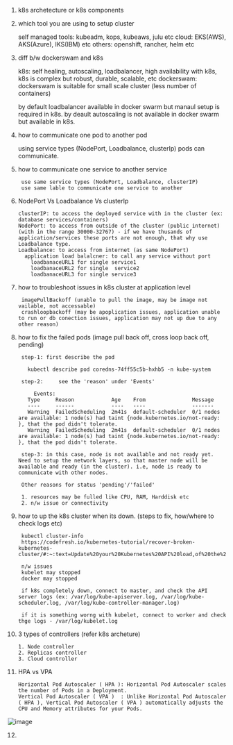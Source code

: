 
1. k8s archetecture or k8s components

2. which tool you are using to setup cluster

	self managed tools: kubeadm, kops, kubeaws, julu etc
	cloud: EKS(AWS), AKS(Azure), IKS(IBM) etc
	others: openshift, rancher, helm etc
  
3. diff b/w dockerswam and k8s

	k8s: self healing, autoscaling, loadbalancer, high availability with k8s, k8s is complex but robust, durable, scalable, etc
	dockerswam: dockerswam is suitable for small scale cluster (less number of containers)
	
	by default loadbalancer available in docker swarm but manaul setup is required in k8s.
	by deault autoscaling is not available in docker swarm but available in k8s.

4. how to communicate one pod to another pod

   using service types (NodePort, Loadbalance, clusterIp) pods can communicate.
   
5. how to communicate one service to another service

    	use same service types (NodePort, Loadbalance, clusterIP)
	    use same lable to communicate one service to another
      
6. 	NodePort Vs Loadbalance Vs clusterIp

        clusterIP: to access the deployed service with in the cluster (ex: database services/containers)
        NodePort: to access from outside of the cluster (public internet) (with in the range 30000-32767) - if we have thusands of application/services these ports are not enough, that why use Loadbalance type.
        Loadbalance: to access from internet (as same NodePort)
          application load balalcner: to call any service without port
            loadbanaceURL1 for single service1
            loadbanaceURL2 for single  service2
            loadbanaceURL3 for single service3
 
7. how to troubleshoot issues in k8s cluster at application level

        imagePullBackoff (unable to pull the image, may be image not vailable, not accessable)
        crashloopbackoff (may be apoplication issues, application unable to run or db conection issues, application may not up due to any other reason)

8. how to fix the failed pods (image pull back off, cross loop back off, pending)

        step-1: first describe the pod

          kubectl describe pod coredns-74ff55c5b-hxhb5 -n kube-system

        step-2: 	see the 'reason' under 'Events'

            Events:
          Type     Reason            Age    From               Message
          ----     ------            ----   ----               -------
          Warning  FailedScheduling  2m41s  default-scheduler  0/1 nodes are available: 1 node(s) had taint {node.kubernetes.io/not-ready: }, that the pod didn't tolerate.
          Warning  FailedScheduling  2m41s  default-scheduler  0/1 nodes are available: 1 node(s) had taint {node.kubernetes.io/not-ready: }, that the pod didn't tolerate.

        step-3: in this case, node is not available and not ready yet. Need to setup the network layers, so that master node will be available and ready (in the cluster). i.e, node is ready to communicate with other nodes.

        Other reasons for status 'pending'/'failed' 

        1. resources may be fulled like CPU, RAM, Harddisk etc
        2. n/w issue or connectivity

9. how to up the k8s cluster when its down. (steps to fix, how/where to check logs etc)

        kubectl cluster-info
        https://codefresh.io/kubernetes-tutorial/recover-broken-kubernetes-cluster/#:~:text=Update%20your%20Kubernetes%20API%20load,of%20the%20new%20master%20node.&text=HA%20Recovery%20Steps-,If%20Kubernetes%20was%20not%20running%20in%20HA%20mode%20and%20the,the%20cluster%20will%20be%20down

        n/w issues
        kubelet may stopped
        docker may stopped

        if k8s completely down, connect to master, and check the API server logs (ex: /var/log/kube-apiserver.log, /var/log/kube-scheduler.log, /var/log/kube-controller-manager.log)

        if it is something worng with kubelet, connect to worker and check thge logs - /var/log/kubelet.log

10. 3 types of controllers (refer k8s archeture)

        1. Node controller
        2. Replicas controller
        3. Cloud controller

11. HPA vs VPA
	     
     	Horizontal Pod Autoscaler ( HPA ): Horizontal Pod Autoscaler scales the number of Pods in a Deployment.
     	Vertical Pod Autoscaler ( VPA )  : Unlike Horizontal Pod Autoscaler ( HPA ), Vertical Pod Autoscaler ( VPA ) automatically adjusts the CPU and Memory attributes for your Pods.
	
	
![image](https://user-images.githubusercontent.com/24622526/123553032-b95edc00-d796-11eb-8cc6-e1988e1492ce.png)


12. 
